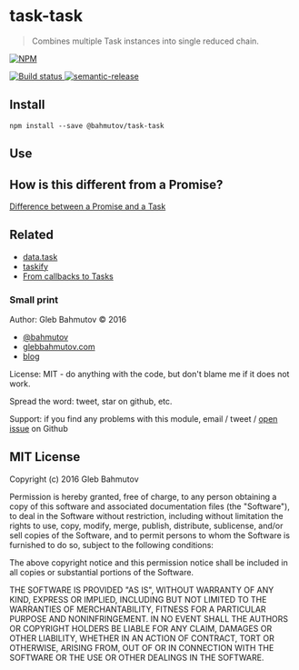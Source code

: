 # task-task
> Combines multiple Task instances into single reduced chain.

[![NPM][task-task-icon] ][task-task-url]

[![Build status][task-task-ci-image] ][task-task-ci-url]
[![semantic-release][semantic-image] ][semantic-url]

## Install

    npm install --save @bahmutov/task-task

## Use

## How is this different from a Promise?

[Difference between a Promise and a Task](https://glebbahmutov.com/blog//difference-between-promise-and-task/)

## Related

* [data.task](https://www.npmjs.com/package/data.task)
* [taskify](https://github.com/bahmutov/taskify)
* [From callbacks to Tasks]()

### Small print

Author: Gleb Bahmutov &copy; 2016

* [@bahmutov](https://twitter.com/bahmutov)
* [glebbahmutov.com](http://glebbahmutov.com)
* [blog](http://glebbahmutov.com/blog/)

License: MIT - do anything with the code, but don't blame me if it does not work.

Spread the word: tweet, star on github, etc.

Support: if you find any problems with this module, email / tweet /
[open issue](https://github.com/bahmutov/task-task/issues) on Github

## MIT License

Copyright (c) 2016 Gleb Bahmutov

Permission is hereby granted, free of charge, to any person
obtaining a copy of this software and associated documentation
files (the "Software"), to deal in the Software without
restriction, including without limitation the rights to use,
copy, modify, merge, publish, distribute, sublicense, and/or sell
copies of the Software, and to permit persons to whom the
Software is furnished to do so, subject to the following
conditions:

The above copyright notice and this permission notice shall be
included in all copies or substantial portions of the Software.

THE SOFTWARE IS PROVIDED "AS IS", WITHOUT WARRANTY OF ANY KIND,
EXPRESS OR IMPLIED, INCLUDING BUT NOT LIMITED TO THE WARRANTIES
OF MERCHANTABILITY, FITNESS FOR A PARTICULAR PURPOSE AND
NONINFRINGEMENT. IN NO EVENT SHALL THE AUTHORS OR COPYRIGHT
HOLDERS BE LIABLE FOR ANY CLAIM, DAMAGES OR OTHER LIABILITY,
WHETHER IN AN ACTION OF CONTRACT, TORT OR OTHERWISE, ARISING
FROM, OUT OF OR IN CONNECTION WITH THE SOFTWARE OR THE USE OR
OTHER DEALINGS IN THE SOFTWARE.

[task-task-icon]: https://nodei.co/npm/@bahmutov/task-task.png?downloads=true
[task-task-url]: https://npmjs.org/package/@bahmutov/task-task
[task-task-ci-image]: https://travis-ci.org/bahmutov/task-task.png?branch=master
[task-task-ci-url]: https://travis-ci.org/bahmutov/task-task
[semantic-image]: https://img.shields.io/badge/%20%20%F0%9F%93%A6%F0%9F%9A%80-semantic--release-e10079.svg
[semantic-url]: https://github.com/semantic-release/semantic-release
